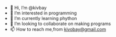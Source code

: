 - 👋 Hi, I’m @kivbay
- 👀 I’m interested in programming
- 🌱 I’m currently learning phython
- 💞️ I’m looking to collaborate on making programs
- 📫 How to reach me,from kivobay@gmail.com

<!---
kivbay/kivbay is a ✨ special ✨ repository because its `README.md` (this file) appears on your GitHub profile.
You can click the Preview link to take a look at your changes.
--->
